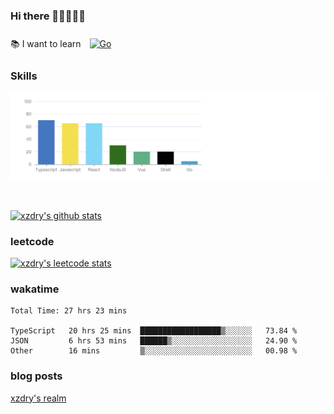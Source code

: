 ### Hi there 👋👋👋👋👋

 :books: I want to learn <a href="https://go.dev/" target="_blank"><img style="margin: 10px" src="https://profilinator.rishav.dev/skills-assets/go-original.svg" alt="Go" height="50" /></a>  

### Skills
![](img/2022-09-05-22-04-20.png)

<br />

[![xzdry's github stats](https://github-readme-stats.vercel.app/api?username=xzdry&count_private=true&show_icons=true&theme=vue)](https://github.com/xzdry)

### leetcode
[![xzdry's leetcode stats](https://leetcard.jacoblin.cool/xzdry-2?theme=light&font=Anek%20Kannada&site=cn)](https://leetcode.cn/u/xzdry-2/)

### wakatime
<!--START_SECTION:waka-->

```text
Total Time: 27 hrs 23 mins

TypeScript   20 hrs 25 mins  ██████████████████▒░░░░░░   73.84 %
JSON         6 hrs 53 mins   ██████▒░░░░░░░░░░░░░░░░░░   24.90 %
Other        16 mins         ▒░░░░░░░░░░░░░░░░░░░░░░░░   00.98 %
```

<!--END_SECTION:waka-->

### blog posts
[xzdry's realm](https://www.justdry.net/)
